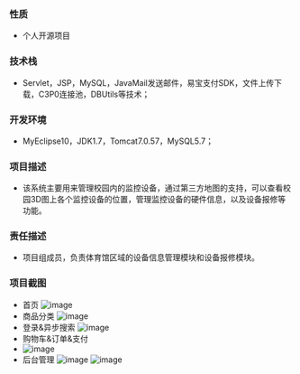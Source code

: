 ### 性质
* 个人开源项目
### 技术栈
* Servlet，JSP，MySQL，JavaMail发送邮件，易宝支付SDK，文件上传下载，C3P0连接池，DBUtils等技术；
### 开发环境
* MyEclipse10，JDK1.7，Tomcat7.0.57，MySQL5.7；
### 项目描述
* 该系统主要用来管理校园内的监控设备，通过第三方地图的支持，可以查看校园3D图上各个监控设备的位置，管理监控设备的硬件信息，以及设备报修等功能。
### 责任描述
* 项目组成员，负责体育馆区域的设备信息管理模块和设备报修模块。
### 项目截图
* 首页
![image](06FFF1192E3A48E2A49224AEC3B02AD2)
* 商品分类
![image](E92C9654E87B45F4B052609A25355B7E)
* 登录&异步搜索
![image](321C3FD58AE948BBB6748F21A22EE386)
* 购物车&订单&支付
* ![image](12FE56D433FC4F08A89287A8726405CC)
* 后台管理
![image](771C24C175094BD5A19B773C764B3D16)
![image](AF7A45D460C24CEA9B8CD11B78920E2A)
